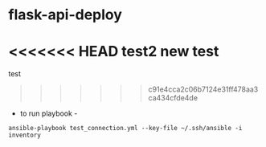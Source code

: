 # flask-api-deploy

<<<<<<< HEAD
test2
new test
=======
test
>>>>>>> c91e4cca2c06b7124e31ff478aa3ca434cfde4de

- to run playbook -
```shell
ansible-playbook test_connection.yml --key-file ~/.ssh/ansible -i inventory
```
